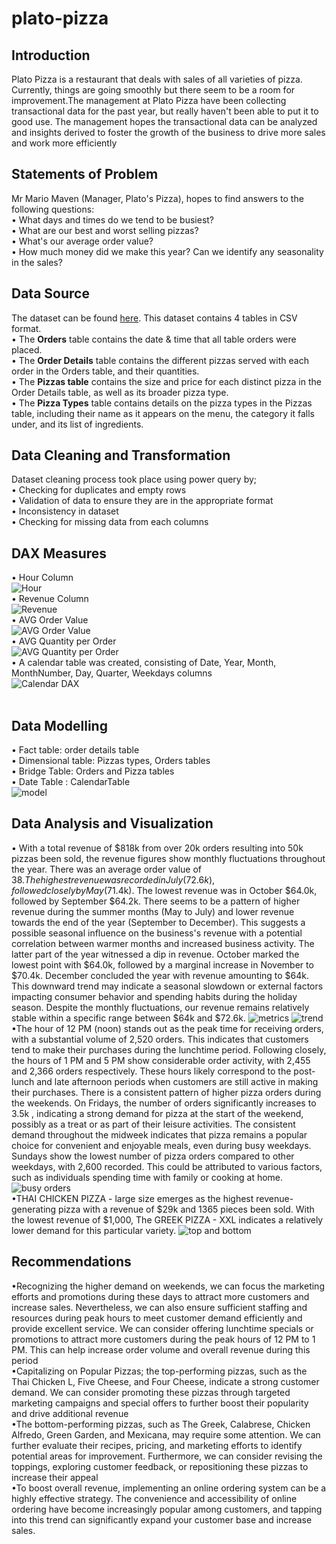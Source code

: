 # plato-pizza
## Introduction
Plato Pizza is a restaurant that deals with sales of all varieties of pizza. Currently, things are going smoothly but there seem to be a room for improvement.The management at Plato Pizza have been collecting transactional data for the past year, but really haven't been able to put it to good use. The management hopes the  transactional data can be analyzed and insights derived to foster the growth of the business to drive more sales and work more efficiently

## Statements of Problem
Mr Mario Maven (Manager, Plato's Pizza), hopes to find answers to the following questions:<br> 
• What days and times do we tend to be busiest? <br> 
• What are our best and worst selling pizzas? <br> 
• What's our average order value? <br> 
• How much money did we make this year? Can we identify any seasonality in the sales?<br> 

## Data Source
The dataset can be found [here](https://drive.google.com/drive/folders/1sT5AReif21UXjW1kICtZPrBb8yshNSOs). This dataset contains 4 tables in CSV format.<br> 
• The **Orders** table contains the date & time that all table orders were placed.<br> 
• The **Order Details** table contains the different pizzas served with each order in the Orders table, and their quantities.<br> 
• The **Pizzas table** contains the size and price for each distinct pizza in the Order Details table, as well as its broader pizza type.<br> 
• The **Pizza Types** table contains details on the pizza types in the Pizzas table, including their name as it appears on the menu, the category it falls under, and its list of ingredients.<br> 

## Data Cleaning and Transformation
Dataset cleaning process took place using power query by;<br> 
• Checking for duplicates and empty rows<br>
• Validation of data to ensure they are in the appropriate format<br>
• Inconsistency in dataset<br>
• Checking for missing data from each columns<br>

## DAX Measures 
• Hour Column <br>
![Hour](https://github.com/anibihakeem/plato-pizza/assets/105971924/2d7b6755-1591-4fef-bc82-bd06bb112a4f) <br>
• Revenue Column <br>
![Revenue](https://github.com/anibihakeem/plato-pizza/assets/105971924/1385119e-fac5-4494-8d7a-0f12a1b9b11f)<br>
• AVG Order Value <br>
![AVG Order Value](https://github.com/anibihakeem/plato-pizza/assets/105971924/fd6159f4-637c-4b6f-91d0-ffaddfe28c49)<br>
• AVG Quantity per Order <br>
![AVG Quantity per Order](https://github.com/anibihakeem/plato-pizza/assets/105971924/b4e8650a-ca65-47e5-857a-c045b5cc92ac)<br>
• A calendar table was created, consisting of Date, Year, Month, MonthNumber, Day, Quarter, Weekdays columns<br>
![Calendar DAX](https://github.com/anibihakeem/plato-pizza/assets/105971924/226b636a-40a9-402a-8f11-e608fd28c345)<br>
<br>

## Data Modelling
• Fact table: order details table <br> 
• Dimensional table: Pizzas types, Orders tables<br> 
• Bridge Table: Orders and Pizza tables<br> 
• Date Table : CalendarTable<br> 
![model](https://github.com/anibihakeem/plato-pizza/assets/105971924/25fd3ae5-2591-4046-91f2-01f2d691fe28)

## Data Analysis and Visualization
• With a total revenue of $818k from over 20k orders resulting into 50k pizzas been sold, the revenue figures show monthly fluctuations throughout the year. There was an average order value of $38.  The highest revenue was recorded in July (72.6k), followed closely by May ($71.4k). The lowest revenue was in October $64.0k, followed by September $64.2k. There seems to be a pattern of higher revenue during the summer months (May to July) and lower revenue towards the end of the year (September to December). This suggests a possible seasonal influence on the business's revenue with a potential correlation between warmer months and increased business activity. The latter part of the year witnessed a dip in revenue. October marked the lowest point with $64.0k, followed by a marginal increase in November to $70.4k. December concluded the year with revenue amounting to $64k. This downward trend may indicate a seasonal slowdown or external factors impacting consumer behavior and spending habits during the holiday season. Despite the monthly fluctuations, our revenue remains relatively stable within a specific range between $64k and $72.6k. 
![metrics](https://github.com/anibihakeem/plato-pizza/assets/105971924/202cc682-1da9-4a92-adef-24e820436a44)
![trend](https://github.com/anibihakeem/plato-pizza/assets/105971924/7a032e73-7f00-44a2-a380-81f9e625de76) <br>
•The hour of 12 PM (noon) stands out as the peak time for receiving orders, with a substantial volume of 2,520 orders. This indicates that customers tend to make their purchases during the lunchtime period. Following closely, the hours of 1 PM and 5 PM show considerable order activity, with 2,455 and 2,366 orders respectively. These hours likely correspond to the post-lunch and late afternoon periods when customers are still active in making their purchases. There is a consistent pattern of higher pizza orders during the weekends. On Fridays, the number of orders significantly increases to 3.5k , indicating a strong demand for pizza at the start of the weekend, possibly as a treat or as part of their leisure activities. The consistent demand throughout the midweek indicates that pizza remains a popular choice for convenient and enjoyable meals, even during busy weekdays. Sundays show the lowest number of pizza orders compared to other weekdays, with 2,600 recorded. This could be attributed to various factors, such as individuals spending time with family or cooking at home.
![busy orders](https://github.com/anibihakeem/plato-pizza/assets/105971924/6d079986-14cb-4a4e-a15d-4fbe9c3fc3da)<br>
•THAI CHICKEN PIZZA - large size emerges as the highest revenue-generating pizza with a revenue of $29k and 1365 pieces been sold. With the lowest revenue of $1,000, The GREEK PIZZA - XXL  indicates a relatively lower demand for this particular variety.
![top and bottom](https://github.com/anibihakeem/plato-pizza/assets/105971924/57a58ca3-c30a-404b-9214-2969caf30100) <br>

## Recommendations
•Recognizing the higher demand on weekends, we can focus the marketing efforts and promotions during these days to attract more customers and increase sales. Nevertheless, we can also ensure sufficient staffing and resources during peak hours to meet customer demand efficiently and provide excellent service. We can consider offering lunchtime specials or promotions to attract more customers during the peak hours of 12 PM to 1 PM. This can help increase order volume and overall revenue during this period
<br>
•Capitalizing on Popular Pizzas; the top-performing pizzas, such as the Thai Chicken L, Five Cheese, and Four Cheese, indicate a strong customer demand. We can consider promoting these pizzas through targeted marketing campaigns and special offers to further boost their popularity and drive additional revenue
<br>
•The bottom-performing pizzas, such as The Greek, Calabrese, Chicken Alfredo, Green Garden, and Mexicana, may require some attention. We can further evaluate their recipes, pricing, and marketing efforts to identify potential areas for improvement. Furthermore, we can consider revising the toppings, exploring customer feedback, or repositioning these pizzas to increase their appeal
<br>
•To boost overall revenue, implementing an online ordering system can be a highly effective strategy. The convenience and accessibility of online ordering have become increasingly popular among customers, and tapping into this trend can significantly expand your customer base and increase sales.





